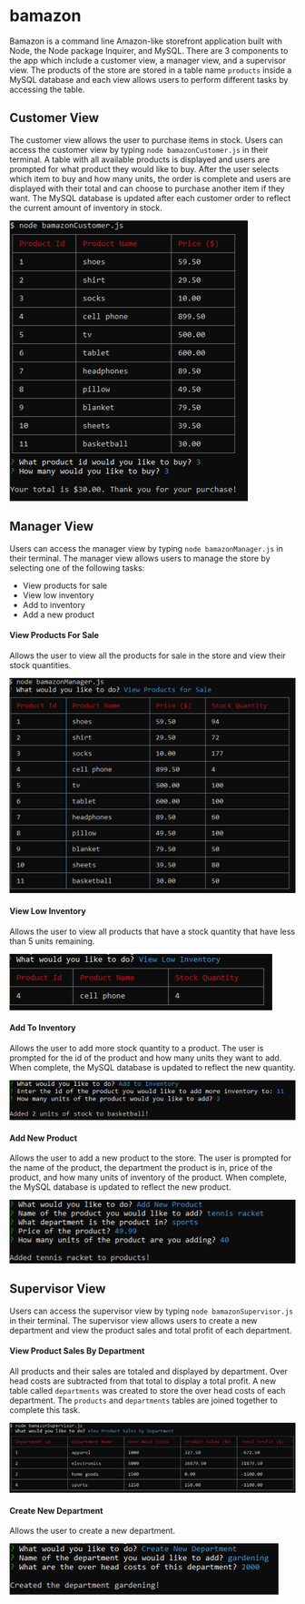 # bamazon

Bamazon is a command line Amazon-like storefront application built with Node, the Node package Inquirer, and MySQL. There are 3 components to the app which include a customer view, a manager view, and a supervisor view. The products of the store are stored in a table name `products` inside a MySQL database and each view allows users to perform different tasks by accessing the table. 

## Customer View

The customer view allows the user to purchase items in stock. Users can access the customer view by typing `node bamazonCustomer.js` in their terminal. A table with all available products is displayed and users are prompted for what product they would like to buy. After the user selects which item to buy and how many units, the order is complete and users are displayed with their total and can choose to purchase another item if they want. The MySQL database is updated after each customer order to reflect the current amount of inventory in stock.

![Customer View](./images/customer.PNG)

## Manager View

Users can access the manager view by typing `node bamazonManager.js` in their terminal. The manager view allows users to manage the store by selecting one of the following tasks:

* View products for sale
* View low inventory
* Add to inventory
* Add a new product

#### View Products For Sale

Allows the user to view all the products for sale in the store and view their stock quantities.

![View Products](./images/viewProducts.PNG)

#### View Low Inventory

Allows the user to view all products that have a stock quantity that have less than 5 units remaining.

![Low Inventroy](./images/lowInventory.PNG)

#### Add To Inventory

Allows the user to add more stock quantity to a product. The user is prompted for the id of the product and how many units they want to add. When complete, the MySQL database is updated to reflect the new quantity.

![Add Inventroy](./images/addInventory.PNG)

#### Add New Product

Allows the user to add a new product to the store. The user is prompted for the name of the product, the department the product is in, price of the product, and how many units of inventory of the product. When complete, the MySQL database is updated to reflect the new product.

![Add Product](./images/newProduct.PNG)

## Supervisor View

Users can access the supervisor view by typing `node bamazonSupervisor.js` in their terminal. The supervisor view allows users to create a new department and view the product sales and total profit of each department.

#### View Product Sales By Department

All products and their sales are totaled and displayed by department. Over head costs are subtracted from that total to display a total profit. A new table called `departments` was created to store the over head costs of each department. The `products` and `departments` tables are joined together to complete this task.

![Department Sales](./images/departmentSales.PNG)

#### Create New Department

Allows the user to create a new department. 

![New Department](./images/newDepartment.PNG)
